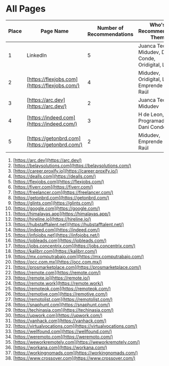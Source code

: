 # All Pages

| Place | Page Name | Number of Recommendations | Who's Recommending Them |
| --- | --- | --- | --- |
| 1 | LinkedIn | 5 | Juanca Tec, Midudev, Dani Conde, Oridigital, Lucía |
| 2 | [https://flexjobs.com](https://flexjobs.com/) | 4 | Midudev, Oridigital, Lucía, Emprende con Raúl |
| 3 | [https://arc.dev](https://arc.dev/) | 2 | Juanca Tec, Midudev |
| 4 | [https://indeed.com](https://indeed.com/) | 3 | H de Leon, Programador X, Dani Conde |
| 5 | [https://getonbrd.com](https://getonbrd.com/) | 2 | Midudev, Emprende con Raúl |
1. [https://arc.dev](https://arc.dev/)
2. [https://belaysolutions.com](https://belaysolutions.com/)
3. [https://career.proxify.io](https://career.proxify.io/)
4. [https://dealls.com](https://dealls.com/)
5. [https://flexjobs.com](https://flexjobs.com/)
6. [https://fiverr.com](https://fiverr.com/)
7. [https://freelancer.com](https://freelancer.com/)
8. [https://getonbrd.com](https://getonbrd.com/)
9. [https://glints.com](https://glints.com/)
10. [https://google.com](https://google.com/)
11. [https://himalayas.app](https://himalayas.app/)
12. [https://hireline.io](https://hireline.io/)
13. [https://hubstafftalent.net](https://hubstafftalent.net/)
14. [https://indeed.com](https://indeed.com/)
15. [https://infojobs.net](https://infojobs.net/)
16. [https://jobleads.com](https://jobleads.com/)
17. [https://jobs.concentrix.com](https://jobs.concentrix.com/)
18. [https://kalibrr.com](https://kalibrr.com/)
19. [https://mx.computrabajo.com](https://mx.computrabajo.com/)
20. [https://occ.com.mx](https://occ.com.mx/)
21. [https://prosmarketplace.com](https://prosmarketplace.com/)
22. [https://remote.com](https://remote.com/)
23. [https://remote.io](https://remote.io/)
24. [https://remote.work](https://remote.work/)
25. [https://remoteok.com](https://remoteok.com/)
26. [https://remotive.com](https://remotive.com/)
27. [https://remotolist.com](https://remotolist.com/)
28. [https://snaphunt.com](https://snaphunt.com/)
29. [https://techinasia.com](https://techinasia.com/)
30. [https://upwork.com](https://upwork.com/)
31. [https://vanhack.com](https://vanhack.com/)
32. [https://virtualvocations.com](https://virtualvocations.com/)
33. [https://wellfound.com](https://wellfound.com/)
34. [https://weremoto.com](https://weremoto.com/)
35. [https://weworkremotely.com](https://weworkremotely.com/)
36. [https://workana.com](https://workana.com/)
37. [https://workingnomads.com](https://workingnomads.com/)
38. [https://www.crossover.com](https://www.crossover.com/)
